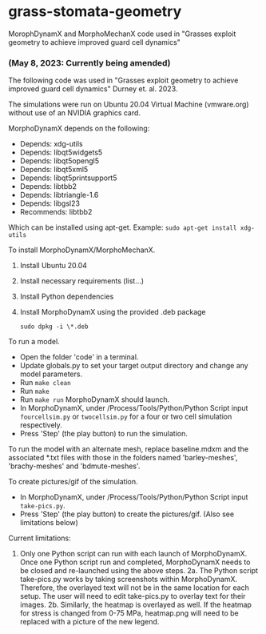 # grass-stomata-geometry
MorophDynamX and MorphoMechanX code used in "Grasses exploit geometry to achieve improved guard cell dynamics" 

### (May 8, 2023: Currently being amended)

The following code was used in "Grasses exploit geometry to achieve improved guard cell dynamics" Durney et. al. 2023.  

The simulations were run on Ubuntu 20.04 Virtual Machine (vmware.org) without use of an NVIDIA graphics card. 

MorphoDynamX depends on the following: 
 
* Depends: xdg-utils
* Depends: libqt5widgets5
* Depends: libqt5opengl5
* Depends: libqt5xml5
* Depends: libqt5printsupport5
* Depends: libtbb2
* Depends: libtriangle-1.6
* Depends: libgsl23
* Recommends: libtbb2

Which can be installed using apt-get.
Example:
```sudo apt-get install xdg-utils```


To install MorphoDynamX/MorphoMechanX.

1. Install Ubuntu 20.04
2. Install necessary requirements (list...)
3. Install Python dependencies
4. Install MorphoDynamX using the provided .deb package

    ```sudo dpkg -i \*.deb``` 

To run a model.
* Open the folder 'code' in a terminal.
* Update globals.py to set your target output directory and change any model parameters.
* Run ```make clean```
* Run ```make```
* Run ```make run```
MorphoDynamX should launch.
* In MorphoDynamX, under /Process/Tools/Python/Python Script input ```fourcellsim.py``` or ```twocellsim.py``` for a four or two cell simulation respectively.
* Press 'Step' (the play button) to run the simulation.

To run the model with an alternate mesh, replace baseline.mdxm and the associated *.txt files with those in the folders named 'barley-meshes', 'brachy-meshes' and 'bdmute-meshes'.

To create pictures/gif of the simulation. 
* In MorphoDynamX, under /Process/Tools/Python/Python Script input ```take-pics.py```. 
* Press 'Step' (the play button) to create the pictures/gif.
(Also see limitations below)




Current limitations: 
1. Only one Python script can run with each launch of MorphoDynamX. Once one Python script run and completed, MorphoDynamX needs to be closed and re-launched using the above steps.
2a. The Python script take-pics.py works by taking screenshots within MorphoDynamX. Therefore, the overlayed text will not be in the same location for each setup. The user will need to edit take-pics.py to overlay text for their images.
2b. Similarly, the heatmap is overlayed as well. If the heatmap for stress is changed from 0-75 MPa, heatmap.png will need to be replaced with a picture of the new legend.

